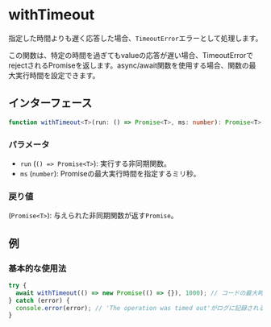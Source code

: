 # withTimeout

指定した時間よりも遅く応答した場合、`TimeoutError`エラーとして処理します。

この関数は、特定の時間を過ぎてもvalueの応答が遅い場合、TimeoutErrorでrejectされるPromiseを返します。async/await関数を使用する場合、関数の最大実行時間を設定できます。

## インターフェース

```typescript
function withTimeout<T>(run: () => Promise<T>, ms: number): Promise<T>;
```

### パラメータ

- `run` (`() => Promise<T>`): 実行する非同期関数。
- `ms` (`number`): Promiseの最大実行時間を指定するミリ秒。

### 戻り値

(`Promise<T>`): 与えられた非同期関数が返す`Promise`。

## 例

### 基本的な使用法

```typescript
try {
  await withTimeout(() => new Promise(() => {}), 1000); // コードの最大時間を1秒に設定
} catch (error) {
  console.error(error); // 'The operation was timed out'がログに記録される
}
```
